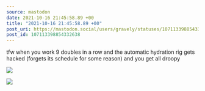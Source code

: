 ```yaml
---
source: mastodon
date: 2021-10-16 21:45:58.89 +00
title: "2021-10-16 21:45:58.89 +00"
post_uri: https://mastodon.social/users/gravely/statuses/107113398854332638
post_id: 107113398854332638
---
```

tfw when you work 9 doubles in a row and the automatic hydration rig gets hacked (forgets its schedule for some reason) and you get all droopy


![](/images/107113398648746620.jpg)

![](/images/107113398809201856.jpg)

